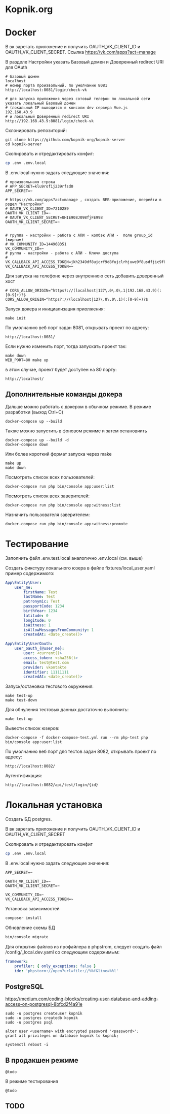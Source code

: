 Kopnik.org
==========

Docker
===============
В вк зарегать приложение и получить OAUTH_VK_CLIENT_ID и OAUTH_VK_CLIENT_SECRET. Ссылка https://vk.com/apps?act=manage

В разделе Настройки указать Базовый домен и Доверенный redirect URI для OAuth 
```
# базовый домен
localhost
# номер порта произвольный. по умолчанию 8081
http://localhost:8081/login/check-vk

# для запуска приложения через сотовый телефон по локальной сети указать локальный Базовый домен 
# (локальный IP выводится в консоли dev сервера Vue.js
192.168.43.9
# и локальный Доверенный redirect URI
http://192.168.43.9:8081/login/check-vk
```

Склонировать репозиторий:
```
git clone https://github.com/kopnik-org/kopnik-server
cd kopnik-server
```

Скопировать и отредактировать конфиг:
```bash
cp .env .env.local
```

В .env.local нужно задать следующие значения:
``` 
# произвольнаяя строка
# APP_SECRET=klu9rofij239rfsd0
APP_SECRET=~

# https://vk.com/apps?act=manage , создать ВЕБ-приложение, пеерейти в рздел "Настройки"
# OAUTH_VK_CLIENT_ID=7210289
OAUTH_VK_CLIENT_ID=~
# OAUTH_VK_CLIENT_SECRET=UHIE908J098fjFE998
OAUTH_VK_CLIENT_SECRET=~


# группа - настройки - работа с АПИ - колбэк АПИ -  поле group_id (жирным)
# VK_COMMUNITY_ID=144968351
VK_COMMUNITY_ID=~
# руппа - настройки - работа с АПИ - Ключи доступа
# VK_CALLBACK_API_ACCESS_TOKEN=jkh2349df8ujcrf9d8fujclrhjuwe9f8usdfjic9f8dufjac3qcuf
VK_CALLBACK_API_ACCESS_TOKEN=~
```

Для запуска на телефоне через внутреннюю сеть добавить доверенный хост
```
# CORS_ALLOW_ORIGIN=^https?://(localhost|127\.0\.0\.1|192.168.43.9)(:[0-9]+)?$
CORS_ALLOW_ORIGIN=^https?://(localhost|127\.0\.0\.1)(:[0-9]+)?$
```

Запуск докера и инициализация приолжения:

```
make init
```

По умолчанию веб порт задан 8081, открывать проект по адресу:

```
http://localhost:8081/
``` 

Если нужно изменить порт, тогда запускать проект так:
```
make down
WEB_PORT=80 make up
```
в этом случае, проект будет доступен на 80 порту:
```
http://localhost/
``` 


Дополнительные команды докера
----------------------------- 

Дальше можно работать с докером в обычном режиме.
В режиме разработки (выход Ctrl+C)

```
docker-compose up --build
```

Также можно запустить в фоновом режиме и затем остановиить

```
docker-compose up --build -d
docker-compose down
```

Или более короткий формат запуска через make

```
make up
make down
```

Посмотреть список всех пользователей:
```
docker-compose run php bin/console app:user:list
```

Посмотреть список всех заверителей:
```
docker-compose run php bin/console app:witness:list
```

Назначить пользователя заверителем:
```
docker-compose run php bin/console app:witness:promote
```


Тестирование 
============

Заполнить файл .env.test.local аналогично .env.local (см. выше)

Создать фикстуру локального юзера в файле fixtures/local_user.yaml пример содержимого:

```yaml
App\Entity\User:
    user_me:
        firstName: Test
        lastName: Test
        patronymic: Test
        passportCode: 1234
        birthYear: 1234
        latitude: 0
        longitude: 0
        isWitness: 1
        isAllowMessagesFromCommunity: 1
        createdAt: <date_create()>

App\Entity\UserOauth:
    user_oauth_{@user_me}:
        user: <current()>
        access_token: <sha256()>
        email: test@test.com
        provider: vkontakte
        identifier: 11111111
        createdAt: <date_create()>
``` 

Запуск/остановка тестового окружения:

```
make test-up
make test-down
```

Для обнуления тестовых данных достаточно выполнить:  

```
make test-up
```

Вывести список юзеров:

```
docker-compose -f docker-compose-test.yml run --rm php-test php bin/console app:user:list
```

По умолчанию веб порт для тестов задан 8082, открывать проект по адресу:

```
http://localhost:8082/
``` 

Аутентификация:

```
http://localhost:8082/api/test/login/{id}
```

Локальная установка 
===================

Создать БД postgres.

В вк зарегать приложение и получить OAUTH_VK_CLIENT_ID и OAUTH_VK_CLIENT_SECRET

Скопировать и отредактировать конфиг
```bash
cp .env .env.local
```

В .env.local нужно задать следующие значения:
```
APP_SECRET=~

OAUTH_VK_CLIENT_ID=~
OAUTH_VK_CLIENT_SECRET=~

VK_COMMUNITY_ID=~
VK_CALLBACK_API_ACCESS_TOKEN=~
```

Установка зависимостей

```bash
composer install
```

Обновление схемы БД
```bash
bin/console migrate
```

Для открытия файлов из профайлера в phpstrom, следует создать файл /config/_local.dev.yaml со следующим содержимым:

```yaml
framework:
    profiler: { only_exceptions: false }
    ide: 'phpstorm://open?url=file://%%f&line=%%l'
```

PostgreSQL
----------

https://medium.com/coding-blocks/creating-user-database-and-adding-access-on-postgresql-8bfcd2f4a91e

```
sudo -u postgres createuser kopnik
sudo -u postgres createdb kopnik
sudo -u postgres psql

alter user <username> with encrypted password '<password>';
grant all privileges on database kopnik to kopnik;

systemctl reboot -i
```

В продакшен режиме
------------------

```
@todo 
```

В режиме тестирования

```
@todo 
```

TODO
----
